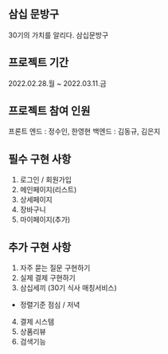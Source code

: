 ## 삼십 문방구

30기의 가치를 알리다. 삼십문방구

## 프로젝트 기간

2022.02.28.월 ~ 2022.03.11.금

## 프로젝트 참여 인원

프론트 엔드 : 정수인, 한영현
백엔드 : 김동규, 김은지

## 필수 구현 사항

1. 로그인 / 회원가입
2. 메인페이지(리스트)
3. 상세페이지
4. 장바구니
5. 마이페이지(추가)

## 추가 구현 사항

1. 자주 묻는 질문 구현하기
2. 실제 결제 구현하기
3. 삼십세끼 (30기 식사 매칭서비스)

- 정렬기준 점심 / 저녁

4. 결제 시스템
5. 상품리뷰
6. 검색기능
